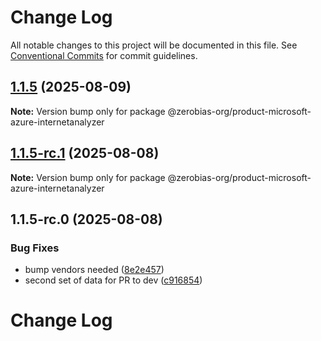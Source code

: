 # Change Log

All notable changes to this project will be documented in this file.
See [Conventional Commits](https://conventionalcommits.org) for commit guidelines.

## [1.1.5](https://github.com/zerobias-org/product/compare/@zerobias-org/product-microsoft-azure-internetanalyzer@1.1.5-rc.1...@zerobias-org/product-microsoft-azure-internetanalyzer@1.1.5) (2025-08-09)

**Note:** Version bump only for package @zerobias-org/product-microsoft-azure-internetanalyzer





## [1.1.5-rc.1](https://github.com/zerobias-org/product/compare/@zerobias-org/product-microsoft-azure-internetanalyzer@1.1.5-rc.0...@zerobias-org/product-microsoft-azure-internetanalyzer@1.1.5-rc.1) (2025-08-08)

**Note:** Version bump only for package @zerobias-org/product-microsoft-azure-internetanalyzer





## 1.1.5-rc.0 (2025-08-08)


### Bug Fixes

* bump vendors needed ([8e2e457](https://github.com/zerobias-org/product/commit/8e2e457e0b5d7141a05e8f2c178bc2854f2b7178))
* second set of data for PR to dev ([c916854](https://github.com/zerobias-org/product/commit/c916854bcf229b1c2042ffdea18472d66a061aaf))





# Change Log
